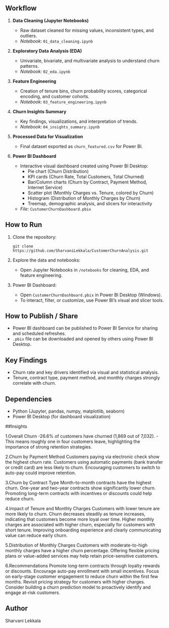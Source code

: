 
## Workflow

1. **Data Cleaning (Jupyter Notebooks)**
   - Raw dataset cleaned for missing values, inconsistent types, and outliers.
   - *Notebook:* `01_data_cleaning.ipynb`

2. **Exploratory Data Analysis (EDA)**
   - Univariate, bivariate, and multivariate analysis to understand churn patterns.
   - *Notebook:* `02_eda.ipynb`

3. **Feature Engineering**
   - Creation of tenure bins, churn probability scores, categorical encoding, and customer cohorts.
   - *Notebook:* `03_feature_engineering.ipynb`

4. **Churn Insights Summary**
   - Key findings, visualizations, and interpretation of trends.
   - *Notebook:* `04_insights_summary.ipynb`

5. **Processed Data for Visualization**
   - Final dataset exported as `churn_featured.csv` for Power BI.

6. **Power BI Dashboard**
   - Interactive visual dashboard created using Power BI Desktop:
     - Pie chart (Churn Distribution)
     - KPI cards (Churn Rate, Total Customers, Total Churned)
     - Bar/Column charts (Churn by Contract, Payment Method, Internet Service)
     - Scatter plot (Monthly Charges vs. Tenure, colored by Churn)
     - Histogram (Distribution of Monthly Charges by Churn)
     - Treemap, demographic analysis, and slicers for interactivity
   - *File:* `CustomerChurnDashboard.pbix`

## How to Run

1. Clone the repository:
    ```
    git clone https://github.com/SharvaniLekkala/CustomerChurnAnalysis.git
    ```

2. Explore the data and notebooks:
    - Open Jupyter Notebooks in `/notebooks` for cleaning, EDA, and feature engineering.

3. Power BI Dashboard:
    - Open `CustomerChurnDashboard.pbix` in Power BI Desktop (Windows).
    - To interact, filter, or customize, use Power BI’s visual and slicer tools.

## How to Publish / Share

- Power BI dashboard can be published to Power BI Service for sharing and scheduled refreshes.
- `.pbix` file can be downloaded and opened by others using Power BI Desktop.

## Key Findings

- Churn rate and key drivers identified via visual and statistical analysis.
- Tenure, contract type, payment method, and monthly charges strongly correlate with churn.

## Dependencies

- Python (Jupyter, pandas, numpy, matplotlib, seaborn)
- Power BI Desktop (for dashboard visualization)

##Insights

1.Overall Churn
-26.6% of customers have churned (1,869 out of 7,032).
-This means roughly one in four customers leave, highlighting the importance of strong retention strategies.

2.Churn by Payment Method
Customers paying via electronic check show the highest churn rate.
Customers using automatic payments (bank transfer or credit card) are less likely to churn.
Encouraging customers to switch to auto-pay could improve retention.

3.Churn by Contract Type
Month-to-month contracts have the highest churn.
One-year and two-year contracts show significantly lower churn.
Promoting long-term contracts with incentives or discounts could help reduce churn.

4.Impact of Tenure and Monthly Charges
Customers with lower tenure are more likely to churn.
Churn decreases steadily as tenure increases, indicating that customers become more loyal over time.
Higher monthly charges are associated with higher churn, especially for customers with short tenure.
Improving onboarding experience and clearly communicating value can reduce early churn.

5.Distribution of Monthly Charges
Customers with moderate-to-high monthly charges have a higher churn percentage.
Offering flexible pricing plans or value-added services may help retain price-sensitive customers.

6.Recommendations
Promote long-term contracts through loyalty rewards or discounts.
Encourage auto-pay enrollment with small incentives.
Focus on early-stage customer engagement to reduce churn within the first few months.
Revisit pricing strategy for customers with higher charges.
Consider building a churn prediction model to proactively identify and engage at-risk customers.

## Author

Sharvani Lekkala



